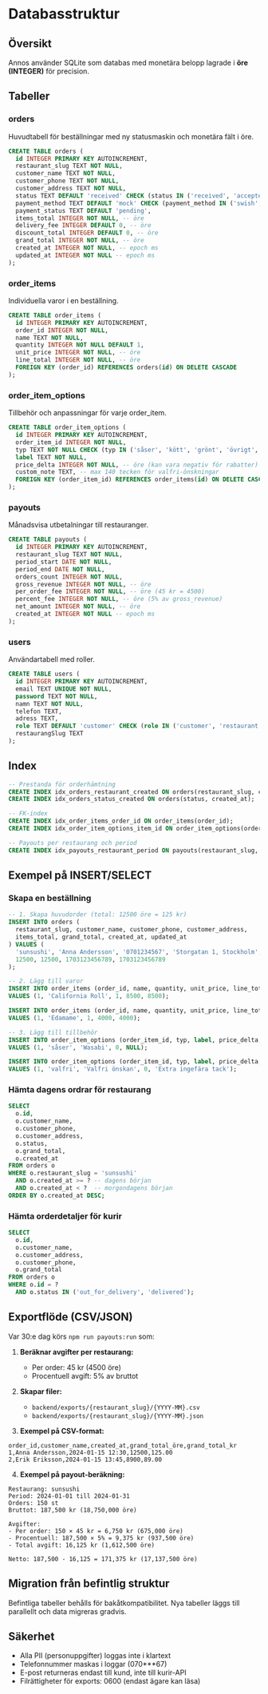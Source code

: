 # Databasstruktur

## Översikt

Annos använder SQLite som databas med monetära belopp lagrade i **öre (INTEGER)** för precision.

## Tabeller

### orders
Huvudtabell för beställningar med ny statusmaskin och monetära fält i öre.

```sql
CREATE TABLE orders (
  id INTEGER PRIMARY KEY AUTOINCREMENT,
  restaurant_slug TEXT NOT NULL,
  customer_name TEXT NOT NULL,
  customer_phone TEXT NOT NULL,
  customer_address TEXT NOT NULL,
  status TEXT DEFAULT 'received' CHECK (status IN ('received', 'accepted', 'in_progress', 'out_for_delivery', 'delivered')),
  payment_method TEXT DEFAULT 'mock' CHECK (payment_method IN ('swish', 'klarna', 'card', 'mock')),
  payment_status TEXT DEFAULT 'pending',
  items_total INTEGER NOT NULL, -- öre
  delivery_fee INTEGER DEFAULT 0, -- öre
  discount_total INTEGER DEFAULT 0, -- öre
  grand_total INTEGER NOT NULL, -- öre
  created_at INTEGER NOT NULL, -- epoch ms
  updated_at INTEGER NOT NULL -- epoch ms
);
```

### order_items
Individuella varor i en beställning.

```sql
CREATE TABLE order_items (
  id INTEGER PRIMARY KEY AUTOINCREMENT,
  order_id INTEGER NOT NULL,
  name TEXT NOT NULL,
  quantity INTEGER NOT NULL DEFAULT 1,
  unit_price INTEGER NOT NULL, -- öre
  line_total INTEGER NOT NULL, -- öre
  FOREIGN KEY (order_id) REFERENCES orders(id) ON DELETE CASCADE
);
```

### order_item_options
Tillbehör och anpassningar för varje order_item.

```sql
CREATE TABLE order_item_options (
  id INTEGER PRIMARY KEY AUTOINCREMENT,
  order_item_id INTEGER NOT NULL,
  typ TEXT NOT NULL CHECK (typ IN ('såser', 'kött', 'grönt', 'övrigt', 'drycker', 'valfri')),
  label TEXT NOT NULL,
  price_delta INTEGER NOT NULL, -- öre (kan vara negativ för rabatter)
  custom_note TEXT, -- max 140 tecken för valfri-önskningar
  FOREIGN KEY (order_item_id) REFERENCES order_items(id) ON DELETE CASCADE
);
```

### payouts
Månadsvisa utbetalningar till restauranger.

```sql
CREATE TABLE payouts (
  id INTEGER PRIMARY KEY AUTOINCREMENT,
  restaurant_slug TEXT NOT NULL,
  period_start DATE NOT NULL,
  period_end DATE NOT NULL,
  orders_count INTEGER NOT NULL,
  gross_revenue INTEGER NOT NULL, -- öre
  per_order_fee INTEGER NOT NULL, -- öre (45 kr = 4500)
  percent_fee INTEGER NOT NULL, -- öre (5% av gross_revenue)
  net_amount INTEGER NOT NULL, -- öre
  created_at INTEGER NOT NULL -- epoch ms
);
```

### users
Användartabell med roller.

```sql
CREATE TABLE users (
  id INTEGER PRIMARY KEY AUTOINCREMENT,
  email TEXT UNIQUE NOT NULL,
  password TEXT NOT NULL,
  namn TEXT NOT NULL,
  telefon TEXT,
  adress TEXT,
  role TEXT DEFAULT 'customer' CHECK (role IN ('customer', 'restaurant', 'courier', 'admin')),
  restaurangSlug TEXT
);
```

## Index

```sql
-- Prestanda för orderhämtning
CREATE INDEX idx_orders_restaurant_created ON orders(restaurant_slug, created_at);
CREATE INDEX idx_orders_status_created ON orders(status, created_at);

-- FK-index
CREATE INDEX idx_order_items_order_id ON order_items(order_id);
CREATE INDEX idx_order_item_options_item_id ON order_item_options(order_item_id);

-- Payouts per restaurang och period
CREATE INDEX idx_payouts_restaurant_period ON payouts(restaurant_slug, period_start);
```

## Exempel på INSERT/SELECT

### Skapa en beställning
```sql
-- 1. Skapa huvudorder (total: 12500 öre = 125 kr)
INSERT INTO orders (
  restaurant_slug, customer_name, customer_phone, customer_address,
  items_total, grand_total, created_at, updated_at
) VALUES (
  'sunsushi', 'Anna Andersson', '0701234567', 'Storgatan 1, Stockholm',
  12500, 12500, 1703123456789, 1703123456789
);

-- 2. Lägg till varor
INSERT INTO order_items (order_id, name, quantity, unit_price, line_total)
VALUES (1, 'California Roll', 1, 8500, 8500);

INSERT INTO order_items (order_id, name, quantity, unit_price, line_total)
VALUES (1, 'Edamame', 1, 4000, 4000);

-- 3. Lägg till tillbehör
INSERT INTO order_item_options (order_item_id, typ, label, price_delta, custom_note)
VALUES (1, 'såser', 'Wasabi', 0, NULL);

INSERT INTO order_item_options (order_item_id, typ, label, price_delta, custom_note)
VALUES (1, 'valfri', 'Valfri önskan', 0, 'Extra ingefära tack');
```

### Hämta dagens ordrar för restaurang
```sql
SELECT 
  o.id,
  o.customer_name,
  o.customer_phone,
  o.customer_address,
  o.status,
  o.grand_total,
  o.created_at
FROM orders o
WHERE o.restaurant_slug = 'sunsushi'
  AND o.created_at >= ? -- dagens början
  AND o.created_at < ?  -- morgondagens början
ORDER BY o.created_at DESC;
```

### Hämta orderdetaljer för kurir
```sql
SELECT 
  o.id,
  o.customer_name,
  o.customer_address,
  o.customer_phone,
  o.grand_total
FROM orders o
WHERE o.id = ? 
  AND o.status IN ('out_for_delivery', 'delivered');
```

## Exportflöde (CSV/JSON)

Var 30:e dag körs `npm run payouts:run` som:

1. **Beräknar avgifter per restaurang:**
   - Per order: 45 kr (4500 öre)
   - Procentuell avgift: 5% av bruttot

2. **Skapar filer:**
   - `backend/exports/{restaurant_slug}/{YYYY-MM}.csv`
   - `backend/exports/{restaurant_slug}/{YYYY-MM}.json`

3. **Exempel på CSV-format:**
```csv
order_id,customer_name,created_at,grand_total_öre,grand_total_kr
1,Anna Andersson,2024-01-15 12:30,12500,125.00
2,Erik Eriksson,2024-01-15 13:45,8900,89.00
```

4. **Exempel på payout-beräkning:**
```
Restaurang: sunsushi
Period: 2024-01-01 till 2024-01-31
Orders: 150 st
Bruttot: 187,500 kr (18,750,000 öre)

Avgifter:
- Per order: 150 × 45 kr = 6,750 kr (675,000 öre)
- Procentuell: 187,500 × 5% = 9,375 kr (937,500 öre)
- Total avgift: 16,125 kr (1,612,500 öre)

Netto: 187,500 - 16,125 = 171,375 kr (17,137,500 öre)
```

## Migration från befintlig struktur

Befintliga tabeller behålls för bakåtkompatibilitet. Nya tabeller läggs till parallellt och data migreras gradvis.

## Säkerhet

- Alla PII (personuppgifter) loggas inte i klartext
- Telefonnummer maskas i loggar (070***67)
- E-post returneras endast till kund, inte till kurir-API
- Filrättigheter för exports: 0600 (endast ägare kan läsa)
